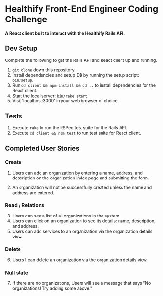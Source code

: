 Healthify Front-End Engineer Coding Challenge
=============================================

#### A React client built to interact with the Healthify Rails API.

## Dev Setup
Complete the following to get the Rails API and React client up and running.

1. `git clone` down this repository.
2. Install dependencies and setup DB by running the setup script: `bin/setup`.
3. Run `cd client && npm install && cd ..` to install dependencies for the
React client.
3. Start the local server: `bin/rake start`.
4. Visit 'localhost:3000' in your web browser of choice.

## Tests
1. Execute `rake` to run the RSPec test suite for the Rails API.
2. Execute `cd client && npm test` to run test suite for React client.

## Completed User Stories

### Create
1. Users can add an organization by entering a name, address, and description
on the organization index page and submitting the form.

2. An organization will not be successfully created unless the name and
address are entered.

### Read / Relations
3. Users can see a list of all organizations in the system.
4. Users can click on an organization to see its details: name, description, and address.
5. Users can add services to an organization via the organization details view.

### Delete
6. Users I can delete an organization via the organization details view.

### Null state
7. If there are no organizations, Users will see a message that says
"No organizations! Try adding some above."
